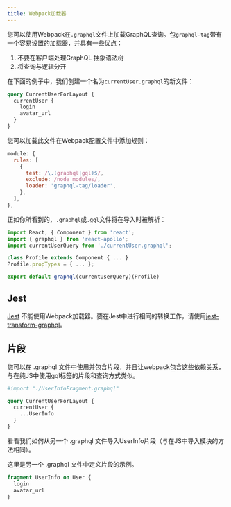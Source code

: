 ```yaml
---
title: Webpack加载器
---
```


您可以使用Webpack在`.graphql`文件上加载GraphQL查询。包`graphql-tag`带有一个容易设置的加载器，并具有一些优点：

1. 不要在客户端处理GraphQL 抽象语法树
2. 将查询与逻辑分开

在下面的例子中，我们创建一个名为`currentUser.graphql`的新文件：

```graphql
query CurrentUserForLayout {
  currentUser {
    login
    avatar_url
  }
}
```

您可以加载此文件在Webpack配置文件中添加规则：

```js
module: {
  rules: [
    {
      test: /\.(graphql|gql)$/,
      exclude: /node_modules/,
      loader: 'graphql-tag/loader',
    },
  ],
},
```

正如你所看到的，`.graphql`或`.gql`文件将在导入时被解析：

```js
import React, { Component } from 'react';
import { graphql } from 'react-apollo';
import currentUserQuery from './currentUser.graphql';

class Profile extends Component { ... }
Profile.propTypes = { ... };

export default graphql(currentUserQuery)(Profile)
```

## Jest

[Jest](https://facebook.github.io/jest/) 不能使用Webpack加载器。要在Jest中进行相同的转换工作，请使用[jest-transform-graphql](https://github.com/remind101/jest-transform-graphql)。

## 片段

您可以在 .graphql 文件中使用并包含片段，并且让webpack包含这些依赖关系，与在纯JS中使用gql标签的片段和查询方式类似。

```graphql
#import "./UserInfoFragment.graphql"

query CurrentUserForLayout {
  currentUser {
    ...UserInfo
  }
}
```

看看我们如何从另一个 .graphql 文件导入UserInfo片段（与在JS中导入模块的方法相同）。

这里是另一个 .graphql 文件中定义片段的示例。

```graphql
fragment UserInfo on User {
  login
  avatar_url
}
```
